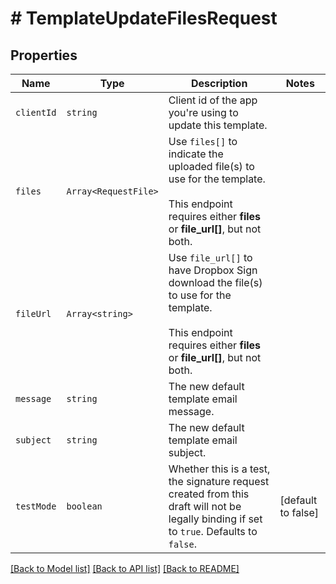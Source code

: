 # # TemplateUpdateFilesRequest



## Properties

Name | Type | Description | Notes
------------ | ------------- | ------------- | -------------
| `clientId` | ```string``` |  Client id of the app you&#39;re using to update this template.  |  |
| `files` | ```Array<RequestFile>``` |  Use `files[]` to indicate the uploaded file(s) to use for the template.<br><br>This endpoint requires either **files** or **file_url[]**, but not both.  |  |
| `fileUrl` | ```Array<string>``` |  Use `file_url[]` to have Dropbox Sign download the file(s) to use for the template.<br><br>This endpoint requires either **files** or **file_url[]**, but not both.  |  |
| `message` | ```string``` |  The new default template email message.  |  |
| `subject` | ```string``` |  The new default template email subject.  |  |
| `testMode` | ```boolean``` |  Whether this is a test, the signature request created from this draft will not be legally binding if set to `true`. Defaults to `false`.  |  [default to false] |

[[Back to Model list]](../../README.md#models) [[Back to API list]](../../README.md#endpoints) [[Back to README]](../../README.md)
